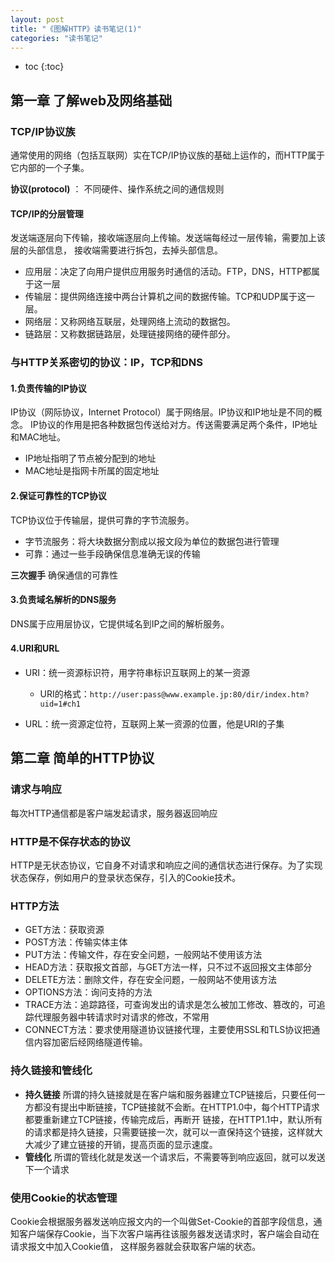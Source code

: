 ```yaml
---
layout: post
title: "《图解HTTP》读书笔记(1)"
categories: "读书笔记"
---
```


* toc
{:toc}

## 第一章 了解web及网络基础

### TCP/IP协议族

通常使用的网络（包括互联网）实在TCP/IP协议族的基础上运作的，而HTTP属于它内部的一个子集。

**协议(protocol)** ： 不同硬件、操作系统之间的通信规则

#### TCP/IP的分层管理

发送端逐层向下传输，接收端逐层向上传输。发送端每经过一层传输，需要加上该层的头部信息，
接收端需要进行拆包，去掉头部信息。

* 应用层：决定了向用户提供应用服务时通信的活动。FTP，DNS，HTTP都属于这一层
* 传输层：提供网络连接中两台计算机之间的数据传输。TCP和UDP属于这一层。
* 网络层：又称网络互联层，处理网络上流动的数据包。
* 链路层：又称数据链路层，处理链接网络的硬件部分。

### 与HTTP关系密切的协议：IP，TCP和DNS

#### 1.负责传输的IP协议

IP协议（网际协议，Internet Protocol）属于网络层。IP协议和IP地址是不同的概念。
IP协议的作用是把各种数据包传送给对方。传送需要满足两个条件，IP地址和MAC地址。

* IP地址指明了节点被分配到的地址
* MAC地址是指网卡所属的固定地址

#### 2.保证可靠性的TCP协议

TCP协议位于传输层，提供可靠的字节流服务。

* 字节流服务：将大块数据分割成以报文段为单位的数据包进行管理
* 可靠：通过一些手段确保信息准确无误的传输

**三次握手** 确保通信的可靠性

#### 3.负责域名解析的DNS服务

DNS属于应用层协议，它提供域名到IP之间的解析服务。

#### 4.URI和URL

* URI：统一资源标识符，用字符串标识互联网上的某一资源
    * URI的格式：`http://user:pass@www.example.jp:80/dir/index.htm?uid=1#ch1`

* URL：统一资源定位符，互联网上某一资源的位置，他是URI的子集

## 第二章 简单的HTTP协议

### 请求与响应

每次HTTP通信都是客户端发起请求，服务器返回响应

### HTTP是不保存状态的协议

HTTP是无状态协议，它自身不对请求和响应之间的通信状态进行保存。为了实现状态保存，例如用户的登录状态保存，引入的Cookie技术。

### HTTP方法

* GET方法：获取资源
* POST方法：传输实体主体
* PUT方法：传输文件，存在安全问题，一般网站不使用该方法
* HEAD方法：获取报文首部，与GET方法一样，只不过不返回报文主体部分
* DELETE方法：删除文件，存在安全问题，一般网站不使用该方法
* OPTIONS方法：询问支持的方法
* TRACE方法：追踪路径，可查询发出的请求是怎么被加工修改、篡改的，可追踪代理服务器中转请求时对请求的修改，不常用
* CONNECT方法：要求使用隧道协议链接代理，主要使用SSL和TLS协议把通信内容加密后经网络隧道传输。

### 持久链接和管线化

* **持久链接**
所谓的持久链接就是在客户端和服务器建立TCP链接后，只要任何一方都没有提出中断链接，TCP链接就不会断。在HTTP1.0中，每个HTTP请求都要重新建立TCP链接，传输完成后，再断开
链接，在HTTP1.1中，默认所有的请求都是持久链接，只需要链接一次，就可以一直保持这个链接，这样就大大减少了建立链接的开销，提高页面的显示速度。
* **管线化**
所谓的管线化就是发送一个请求后，不需要等到响应返回，就可以发送下一个请求

### 使用Cookie的状态管理

Cookie会根据服务器发送响应报文内的一个叫做Set-Cookie的首部字段信息，通知客户端保存Cookie，当下次客户端再往该服务器发送请求时，客户端会自动在请求报文中加入Cookie值，
这样服务器就会获取客户端的状态。
